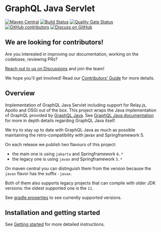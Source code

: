 # GraphQL Java Servlet
[![Maven Central](https://img.shields.io/maven-central/v/com.graphql-java-kickstart/graphql-java-servlet.svg)](https://maven-badges.herokuapp.com/maven-central/com.graphql-java-kickstart/graphql-java-servlet)
[![Build Status](https://github.com/graphql-java-kickstart/graphql-java-servlet/workflows/Publish%20snapshot/badge.svg)](https://github.com/graphql-java-kickstart/graphql-java-servlet/actions?query=workflow%3A%22Publish+snapshot%22)
[![Quality Gate Status](https://sonarcloud.io/api/project_badges/measure?project=graphql-java-kickstart_graphql-java-servlet&metric=alert_status)](https://sonarcloud.io/dashboard?id=graphql-java-kickstart_graphql-java-servlet)
[![GitHub contributors](https://img.shields.io/github/contributors/graphql-java-kickstart/graphql-java-servlet)](https://github.com/graphql-java-kickstart/graphql-java-servlet/graphs/contributors)
[![Discuss on GitHub](https://img.shields.io/badge/GitHub-discuss-orange)](https://github.com/graphql-java-kickstart/graphql-java-servlet/discussions)


## We are looking for contributors!
Are you interested in improving our documentation, working on the codebase, reviewing PRs?

[Reach out to us on Discussions](https://github.com/graphql-java-kickstart/graphql-java-servlet/discussions) and join the team!

We hope you'll get involved! Read our [Contributors' Guide](CONTRIBUTING.md) for more details.

## Overview
Implementation of GraphQL Java Servlet including support for Relay.js, Apollo and OSGi out of the box.
This project wraps the Java implementation of GraphQL provided by [GraphQL Java](https://www.graphql-java.com).
See [GraphQL Java documentation](https://www.graphql-java.com/documentation/latest/) for more in depth details
regarding GraphQL Java itself. 

We try to stay up to date with GraphQL Java as much as possible maintaining the retro-compatibility
with javax and Springframework 5.

On each release we publish two flavours of this project:
 - the main one is using `jakarta` and Springframework `6.*` 
 - the legacy one is using `javax` and Springframework `5.*`

On maven central you can distinguish them from the version because the `javax` flavor has the 
suffix `-javax`.

Both of them also supports legacy projects that can compile with older JDK versions: the oldest
supported one is the `11`.

See [gradle.properties](gradle.properties) to see currently supported versions.

## Installation and getting started

See [Getting started](https://www.graphql-java-kickstart.com/servlet/getting-started/) for more
detailed instructions.
